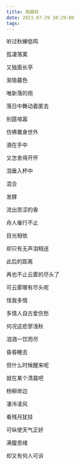 ```yaml
---
title: 雨霖铃
date: 2021-07-29 10:29:08
tags:
---
```


听过秋蝉低鸣

孤凄落寞

又独面长亭

渐隐暮色

唯新落的雨

落日中舞动着匿去

别筵喧嚣

仿佛置身世外

酒在手中

又怎舍得开怀

泪垂入杯中

混合

发酵

流出苦涩的香

舟人催行不止

目光相依

却只有无声泪相送

此后的距离

再也不止云雾的尽头了

可云雾哪有尽头呢

怪我多情

多情人自古爱伤愁

何况这悲寥浅秋

泪酒一饮而尽

昏昏睡去

但什么时候醒来呢

就在某个清晨吧

杨柳岸边

凄冷凌风

看残月犹挂

可纵使天气正好

满腹思绪

却又有何人可诉
